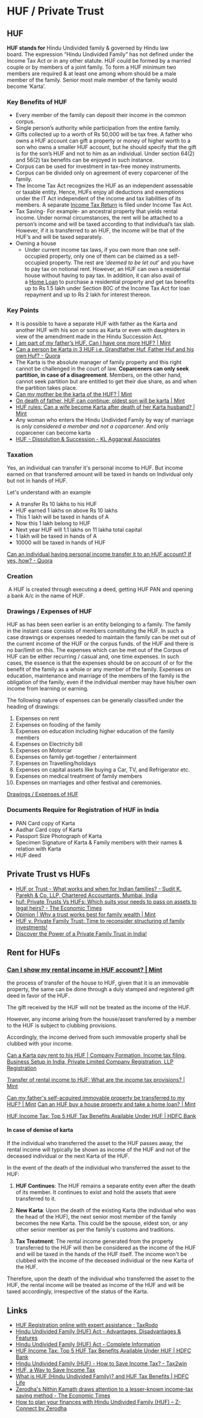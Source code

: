 # HUF / Private Trust

## HUF

**HUF stands for** Hindu Undivided family & governed by Hindu law board. The expression “Hindu Undivided Family” has not defined under the Income Tax Act or in any other statute. HUF could be formed by a married couple or by members of a joint family. To form a HUF minimum two members are required & at least one among whom should be a male member of the family. Senior most male member of the family would become ‘Karta’.

### Key Benefits of HUF

- Every member of the family can deposit their income in the common corpus.
- Single person’s authority while participation from the entire family.
- Gifts collected up to a worth of Rs 50,000 will be tax free. A father who owns a HUF account can gift a property or money of higher worth to a son who owns a smaller HUF account, but he should specify that the gift is for the son’s HUF and not to him as an individual. Under section 64(2) and 56(2) tax benefits can be enjoyed in such instance.
- Corpus can be used for investment in tax-free money instruments.
- Corpus can be divided only on agreement of every coparcener of the family.
- The Income Tax Act recognizes the HUF as an independent assessable or taxable entity. Hence, HUFs enjoy all deductions and exemptions under the IT Act independent of the income and tax liabilities of its members. A separate [Income Tax Return](https://www.taxrodo.com/services-at-a-glance/income-tax/income-tax-return-filing/) is filed under Income Tax Act.
- Tax Saving- For example- an ancestral property that yields rental income. Under normal circumstances, the rent will be attached to a person’s income and will be taxed according to that individual’s tax slab. However, if it is transferred to an HUF, the income will be that of the HUF’s and will be taxed separately.
- Owning a house
    - Under current income tax laws, if you own more than one self-occupied property, only one of them can be claimed as a self-occupied property. The rest are ‘_deemed to be let out_’ and you have to pay tax on notional rent. However, an HUF can own a residential house without having to pay tax. In addition, it can also avail of a [Home Loan](https://www.hdfcbank.com/personal/products/loans/home-loan) to purchase a residential property and get tax benefits up to Rs 1.5 lakh under Section 80C of the Income Tax Act for loan repayment and up to Rs 2 lakh for interest thereon.

### Key Points

- It is possible to have a separate HUF with father as the Karta and another HUF with his son or sons as Karta or even with daughters in view of the amendment made in the Hindu Succession Act.
- [I am part of my father’s HUF. Can I have one more HUF? | Mint](https://www.livemint.com/money/personal-finance/i-am-part-of-my-father-s-huf-can-i-have-one-more-huf-11628219040700.html)
- [Can a person be Karta in 3 HUF i.e. Grandfather Huf, Father Huf and his own Huf? - Quora](https://www.quora.com/Can-a-person-be-Karta-in-3-HUF-i-e-Grandfather-Huf-Father-Huf-and-his-own-Huf)
- The Karta is the absolute manager of family property and this right cannot be challenged in the court of law. **Coparceners can only seek partition, in case of a disagreement**. Members, on the other hand, cannot seek partition but are entitled to get their due share, as and when the partition takes place.
- [Can my mother be the karta of the HUF? | Mint](https://www.livemint.com/money/ask-mint-money/can-my-mother-be-the-karta-of-the-huf-11642929065072.html)
- [On death of father, HUF can continue; oldest son will be karta | Mint](https://www.livemint.com/Money/ru3H4r23AUiuVCfAozumHM/On-death-of-father-HUF-can-continue-oldest-son-will-be-kar.html)
- [HUF rules: Can a wife become Karta after death of her Karta husband? | Mint](https://www.livemint.com/money/personal-finance/huf-rules-can-a-wife-become-karta-after-death-of-her-karta-husband-11682235517817.html)
- Any woman who enters the Hindu Undivided Family by way of marriage is _only considered a member and not a coparcener_. And only coparcener can become karta
- [HUF - Dissolution & Succession - KL Aggarwal Associates](https://www.klaggarwal.com/others/huf-dissolution)

### Taxation

Yes, an individual can transfer it's personal income to HUF. But income earned on that transferred amount will be taxed in hands on Individual only but not in hands of HUF.

Let's understand with an example

- A transfer Rs 10 lakhs to his HUF
- HUF earned 1 lakhs on above Rs 10 lakhs
- This 1 lakh will be taxed in hands of A
- Now this 1 lakh belong to HUF
- Next year HUF will 1.1 lakhs on 11 lakha total capital
- 1 lakh will be taxed in hands of A
- 10000 will be taxed in hands of HUF

[Can an individual having personal income transfer it to an HUF account? If yes, how? - Quora](https://www.quora.com/Can-an-individual-having-personal-income-transfer-it-to-an-HUF-account-If-yes-how)

### Creation

 A HUF is created through executing a deed, getting HUF PAN and opening a bank A/c in the name of HUF.

### Drawings / Expenses of HUF

HUF as has been seen earlier is an entity belonging to a family. The family in the instant case consists of members constituting the HUF. In such a case drawings or expenses needed to maintain the family can be met out of the current income of the HUF or the corpus funds. of the HUF and there is no bar/limit on this. The expenses which can be met out of the Corpus of HUF can be either recurring / casual and, one time expenses. In such cases, the essence is that the expenses should be on account of or for the benefit of the family as a whole or any member of the family. Expenses on education, maintenance and marriage of the members of the family is the obligation of the family, even if the individual member may have his/her own income from learning or earning.

The following nature of expenses can be generally classified under the heading of drawings:

1. Expenses on rent
2. Expenses on fooding of the family
3. Expenses on education including higher education of the family members
4. Expenses on Electricity bill
5. Expenses on Motorcar
6. Expenses on family get-together / entertainment
7. Expenses on Travelling/holidays
8. Expenses on capital assets like buying a Car, TV, and Refrigerator etc.
9. Expenses on medical treatment of family members
10. Expenses on marriages and other festival and ceremonies.

[Drawings / Expenses of HUF](https://incometaxmanagement.com/Pages/HUF/27-Drawings-Expenses-of-HUF.html)

### Documents Require for Registration of HUF in India

- PAN Card copy of Karta
- Aadhar Card copy of Karta
- Passport Size Photograph of Karta
- Specimen Signature of Karta & Family members with their names & relation with Karta
- HUF deed

## Private Trust vs HUFs

- [HUF or Trust - What works and when for Indian families? - Sudit K. Parekh & Co. LLP, Chartered Accountants, Mumbai, India](https://suditkparekh.com/insights_post/huf-or-trust-what-works-and-when-for-indian-families/)
- [huf: Private Trusts Vs HUFs: Which suits your needs to pass on assets to legal heirs? - The Economic Times](https://economictimes.indiatimes.com/wealth/legal/will/private-trusts-vs-hufs-which-suits-your-needs-to-pass-on-assets-to-legal-heirs/articleshow/104180941.cms?from=mdr)
- [Opinion | Why a trust works best for family wealth | Mint](https://www.livemint.com/money/personal-finance/opinion-why-a-trust-works-best-for-family-wealth-11597126369771.html)
- [HUF v. Private Family Trust: Time to reconsider structuring of family investments!](https://taxguru.in/income-tax/huf-v-private-family-trust-time-reconsider-structuring-family-investments.html)
- [Discover the Power of a Private Family Trust in India!](https://www.aafmindia.co.in/Blog/What-is-a-private-family-trust)

## Rent for HUFs

### [Can I show my rental income in HUF account? | Mint](https://www.livemint.com/money/personal-finance/can-i-show-my-rental-income-in-huf-account-11652635139380.html)

the process of transfer of the house to HUF, given that it is an immovable property, the same can be done through a duly stamped and registered gift deed in favor of the HUF.

The gift received by the HUF will not be treated as the income of the HUF.

However, any income arising from the house/asset transferred by a member to the HUF is subject to clubbing provisions.

Accordingly, the income derived from such immovable property shall be clubbed with your income.

[Can a Karta pay rent to his HUF | Company Formation, Income tax filing, Business Setup in India, Private Limited Company Registration, LLP Registration](http://taxscoop.in/entries/income-tax/can-a-karta-pay-rent-to-his-huf)

[Transfer of rental income to HUF: What are the income tax provisions? | Mint](https://www.livemint.com/money/ask-mint-money/transfer-of-rental-income-to-huf-what-are-the-income-tax-provisions-11625373678352.html)

[Can my father's self-acquired immovable property be transferred to my HUF? | Mint](https://www.livemint.com/money/personal-finance/can-my-father-s-self-acquired-immovable-property-be-transferred-to-my-huf-11648266373925.html)
[Can an HUF buy a house property and take a home loan? | Mint](https://www.livemint.com/money/personal-finance/can-an-huf-buy-a-house-property-and-take-a-home-loan-11649310823271.html)

[HUF Income Tax: Top 5 HUF Tax Benefits Available Under HUF | HDFC Bank](https://www.hdfcbank.com/personal/resources/learning-centre/save/5-huf-income-tax-benefits)

#### In case of demise of karta

If the individual who transferred the asset to the HUF passes away, the rental income will typically be shown as income of the HUF and not of the deceased individual or the next Karta of the HUF.

In the event of the death of the individual who transferred the asset to the HUF:

1. **HUF Continues**: The HUF remains a separate entity even after the death of its member. It continues to exist and hold the assets that were transferred to it.

2. **New Karta**: Upon the death of the existing Karta (the individual who was the head of the HUF), the next senior most member of the family becomes the new Karta. This could be the spouse, eldest son, or any other senior member as per the family's customs and traditions.

3. **Tax Treatment**: The rental income generated from the property transferred to the HUF will then be considered as the income of the HUF and will be taxed in the hands of the HUF itself. The income won't be clubbed with the income of the deceased individual or the new Karta of the HUF.

Therefore, upon the death of the individual who transferred the asset to the HUF, the rental income will be treated as income of the HUF and will be taxed accordingly, irrespective of the status of the Karta.

## Links

- [HUF Registration online with expert assistance : TaxRodo](https://www.taxrodo.com/huf-registration/)
- [Hindu Undivided Family (HUF) Act - Advantages, Disadvantages & Features](https://www.policybazaar.com/income-tax/hindu-undivided-family-huf/)
- [Hindu Undivided Family (HUF) Act - Complete Information](https://www.bankbazaar.com/tax/hindu-undivided-family-tax-planning.html)
- [HUF Income Tax: Top 5 HUF Tax Benefits Available Under HUF | HDFC Bank](https://www.hdfcbank.com/personal/resources/learning-centre/save/5-huf-income-tax-benefits)
- [Hindu Undivided Family (HUF) - How to Save Income Tax? - Tax2win](https://tax2win.in/guide/huf-hindu-undivided-family)
- [HUF, a Way to Save Income Tax](https://cleartax.in/s/huf-hindu-undivided-family)
- [What is HUF (Hindu Undivided Family)? and HUF Tax Benefits | HDFC Life](https://www.hdfclife.com/insurance-knowledge-centre/tax-saving-insurance/all-about-huf-and-tax-benefits)
- [Zerodha's Nithin Kamath draws attention to a lesser-known income-tax saving method - The Economic Times](https://economictimes.indiatimes.com/news/india/zerodhas-nithin-kamath-draws-attention-to-a-lesser-known-income-tax-saving-method/articleshow/108850981.cms)
- [How to plan your finances with Hindu Undivided Family (HUF) – Z-Connect by Zerodha](https://zerodha.com/z-connect/general/how-to-plan-your-finances-with-hindu-undivided-family-huf)
